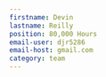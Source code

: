 ```yaml
---
firstname: Devin
lastname: Reilly
position: 80,000 Hours
email-user: djr5286
email-host: gmail.com
category: team
---
```

